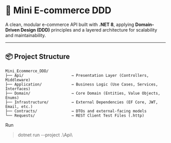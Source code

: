 # 🛒 Mini E-commerce DDD

A clean, modular e-commerce API built with **.NET 8**, applying **Domain-Driven Design (DDD)** principles and a layered architecture for scalability and maintainability.

---

## 📦 Project Structure

```plaintext
Mini_Ecommerce_DDD/
├── Api/                     → Presentation Layer (Controllers, Middleware)
├── Application/             → Business Logic (Use Cases, Services, Interfaces)
├── Domain/                  → Core Domain (Entities, Value Objects, Enums)
├── Infrastructure/          → External Dependencies (EF Core, JWT, Email, etc.)
├── Contracts/               → DTOs and external-facing models
└── Requests/                → REST Client Test Files (.http)
```

Run

> dotnet run --project .\Api\

